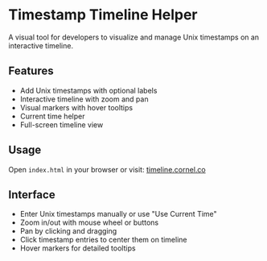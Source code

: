 # Timestamp Timeline Helper

A visual tool for developers to visualize and manage Unix timestamps on an interactive timeline.

## Features

- Add Unix timestamps with optional labels
- Interactive timeline with zoom and pan
- Visual markers with hover tooltips
- Current time helper
- Full-screen timeline view

## Usage

Open `index.html` in your browser or visit: [timeline.cornel.co](https://timeline.cornel.co)

## Interface

- Enter Unix timestamps manually or use "Use Current Time"
- Zoom in/out with mouse wheel or buttons
- Pan by clicking and dragging
- Click timestamp entries to center them on timeline
- Hover markers for detailed tooltips